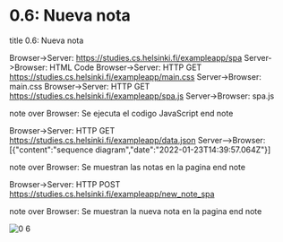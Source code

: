# 0.6: Nueva nota

title 0.6: Nueva nota

Browser->Server: https://studies.cs.helsinki.fi/exampleapp/spa
Server->Browser: HTML Code
Browser->Server: HTTP GET https://studies.cs.helsinki.fi/exampleapp/main.css
Server->Browser: main.css
Browser->Server: HTTP GET https://studies.cs.helsinki.fi/exampleapp/spa.js
Server->Browser: spa.js

note over Browser:
Se ejecuta el codigo JavaScript
end note

Browser->Server: HTTP GET https://studies.cs.helsinki.fi/exampleapp/data.json
Server-->Browser: [{"content":"sequence diagram","date":"2022-01-23T14:39:57.064Z"}]

note over Browser:
Se muestran las notas en la pagina
end note

Browser->Server: HTTP POST https://studies.cs.helsinki.fi/exampleapp/new_note_spa

note over Browser:
Se muestran la nueva nota en la pagina
end note

![0 6](https://user-images.githubusercontent.com/39544908/150718474-964baac9-9fca-436c-a8cd-d02e8903bce3.png)
